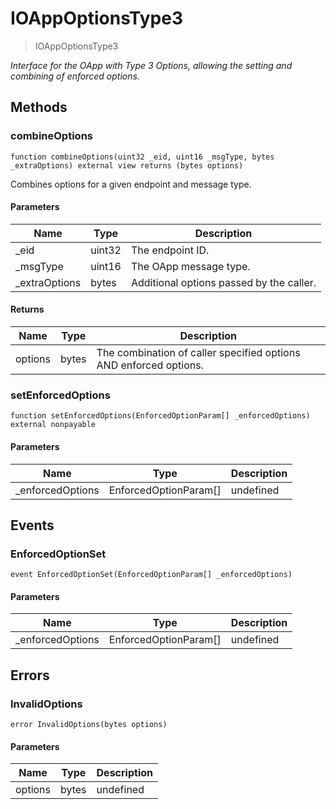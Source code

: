 # IOAppOptionsType3



> IOAppOptionsType3



*Interface for the OApp with Type 3 Options, allowing the setting and combining of enforced options.*

## Methods

### combineOptions

```solidity
function combineOptions(uint32 _eid, uint16 _msgType, bytes _extraOptions) external view returns (bytes options)
```

Combines options for a given endpoint and message type.



#### Parameters

| Name | Type | Description |
|---|---|---|
| _eid | uint32 | The endpoint ID. |
| _msgType | uint16 | The OApp message type. |
| _extraOptions | bytes | Additional options passed by the caller. |

#### Returns

| Name | Type | Description |
|---|---|---|
| options | bytes | The combination of caller specified options AND enforced options. |

### setEnforcedOptions

```solidity
function setEnforcedOptions(EnforcedOptionParam[] _enforcedOptions) external nonpayable
```





#### Parameters

| Name | Type | Description |
|---|---|---|
| _enforcedOptions | EnforcedOptionParam[] | undefined |



## Events

### EnforcedOptionSet

```solidity
event EnforcedOptionSet(EnforcedOptionParam[] _enforcedOptions)
```





#### Parameters

| Name | Type | Description |
|---|---|---|
| _enforcedOptions  | EnforcedOptionParam[] | undefined |



## Errors

### InvalidOptions

```solidity
error InvalidOptions(bytes options)
```





#### Parameters

| Name | Type | Description |
|---|---|---|
| options | bytes | undefined |


